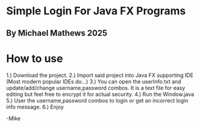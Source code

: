 # Simple Login For Java FX Programs
## By Michael Mathews 2025

# How to use
1.) Download the project.
2.) Import said project into Java FX supporting IDE (Most modern popular IDEs do...)
3.) You can open the userInfo.txt and update/add/change username,password combos. It is a text file for easy editing but feel free to encrypt it for actual security.
4.) Run the Window.java
5.) User the username,password combos to login or get an incorrect login info message.
6.) Enjoy

-Mike
